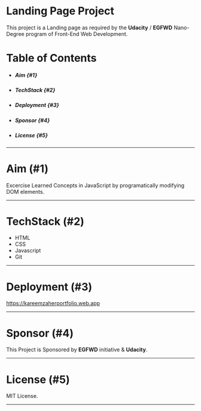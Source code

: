 
Landing Page Project
====================

This project is a Landing page as required by the **Udacity** / **EGFWD** Nano-Degree program of Front-End Web Development.

Table of Contents
=================

- ##### Aim {#1}
- ##### TechStack {#2}
- ##### Deployment {#3}
- ##### Sponsor {#4}
- ##### License {#5}

---

# Aim (#1)

Excercise Learned Concepts in JavaScript by programatically modifying DOM elements.

---

# TechStack (#2)

- HTML
- CSS
- Javascript
- Git

---

# Deployment (#3)

<https://kareemzaherportfolio.web.app>

---

# Sponsor (#4)

This Project is Sponsored by **EGFWD** initiative & **Udacity**.

---

# License (#5)

MIT License.

---